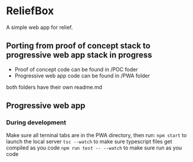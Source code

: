 # ReliefBox

A simple web app for relief.

## Porting from proof of concept stack to progressive web app stack in progress
* Proof of concept code can be found in /POC foder
* Progressive web app code can be found in /PWA folder

both folders have their own readme.md

## Progressive web app
### During development

Make sure all terninal tabs are in the PWA directory, then run:
`npm start` to launch the local server
`tsc --watch` to make sure typescript files get compiled as you code
`npm run test -- --watch` to make sure run as you code